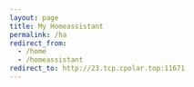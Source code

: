 ```yaml
---
layout: page
title: My Homeassistant
permalink: /ha
redirect_from:
  - /home
  - /homeassistant
redirect_to: http://23.tcp.cpolar.top:11671
---
```

